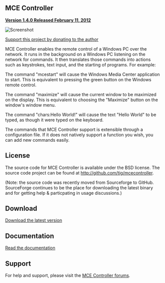 ## MCE Controller 

[**Version 1.4.0 Released February 11, 2012**](http://cloud.github.com/downloads/tig/mcecontroller)

![Screenshot](http://cloud.github.com/downloads/tig/mcecontroller/MCE%20Controller.png)

[Support this project by donating to the author](http://sourceforge.net/donate/index.php?group_id=138158)

MCE Controller enables the remote control of a Windows PC over the network. It runs in the background on a Windows PC listening on the network for commands. It then translates those commands into actions such as keystrokes, text input, and the starting of programs. For example: 

The command "mcestart" will cause the Windows Media Center application to start. This is equivalent to pressing the green button on the Windows remote control. 

The command "maximize" will cause the current window to be maximized on the display. This is equivalent to choosing the "Maximize" button on the window's window menu. 

The command "chars:Hello World!" will cause the text "Hello World" to be typed, as though it were typed on the keyboard. 

The commands that MCE Controller support is extensible through a configuration file. If it does not natively support a function you wish, you can add new commands easily.

## License
The source code for MCE Controller is available under the BSD license. The source code project can be found at http://github.com/tig/mcecontroller.

(Note: the source code was recently moved from Sourceforge to GitHub. SourceForge continues to be the place for downloading the latest binary and for getting help & particpating in usage discussions.)

## Download
[Download the latest version](http://cloud.github.com/downloads/tig/mcecontroller)

## Documentation
[Read the documentation](http://cloud.github.com/downloads/tig/mcecontroller/Readme.htm)

## Support 
For help and support, please visit the [MCE Controller forums](https://sourceforge.net/projects/mcecontroller/forums/forum/464956).